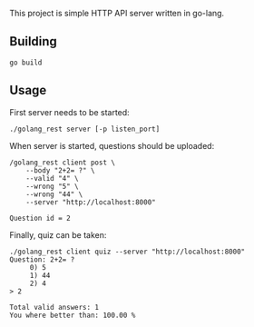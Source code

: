 This project is simple HTTP API server written in go-lang.

Building
-------
```
go build
```

Usage
-----

First server needs to be started:

```
./golang_rest server [-p listen_port]
```

When server is started, questions should be uploaded:

```
/golang_rest client post \
    --body "2+2= ?" \
    --valid "4" \
    --wrong "5" \
    --wrong "44" \
    --server "http://localhost:8000"

Question id = 2
```

Finally, quiz can be taken:

```
./golang_rest client quiz --server "http://localhost:8000"
Question: 2+2= ?
	 0) 5
	 1) 44
	 2) 4
> 2

Total valid answers: 1
You where better than: 100.00 %
```
